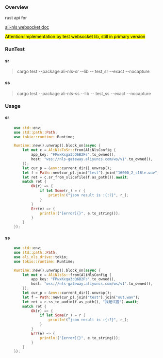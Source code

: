### Overview

rust api for 

[ali-nls websocket doc](https://help.aliyun.com/document_detail/324262.html)

<mark>Attention:Implementation by test websocket lib, still in primary version</mark>

### RunTest

#### sr
> cargo test --package ali-nls-sr --lib -- test_sr --exact --nocapture 
#### ss 
> cargo test --package ali-nls-ss --lib -- test_ss --exact --nocapture


### Usage

#### sr  
```rust
    use std::env;
    use std::path::Path;
    use tokio::runtime::Runtime;

    Runtime::new().unwrap().block_on(async {
        let mut c = AliNlsToSr::from(AliNlsConfig {
            app_key: "FPwxKxga3cQ6B2Fs".to_owned(),
            host: "wss://nls-gateway.aliyuncs.com/ws/v1".to_owned(),
        });
        let cur_p = &env::current_dir().unwrap();
        let f = Path::new(cur_p).join("test").join("16000_2_s16le.wav");
        let ret = c.sr_from_slicefile(f.as_path()).await;
        match ret {
            Ok(r) => {
                if let Some(r_) = r {
                    println!("json result is :{:?}", r_);
                }
            }
            Err(e) => {
                println!("[error]{}", e.to_string());
            }
        }
    });
```

#### ss 
```rust 
    use std::env;
    use std::path::Path;
    use ali_nls_drive::tokio;
    use tokio::runtime::Runtime;

    Runtime::new().unwrap().block_on(async {
        let mut c = AliNlsSs::from(AliNlsConfig {
            app_key: "FPwxKxga3cQ6B2Fs".to_owned(),
            host: "wss://nls-gateway.aliyuncs.com/ws/v1".to_owned(),
        });
        let cur_p = &env::current_dir().unwrap();
        let f = Path::new(cur_p).join("test").join("out.wav");
        let ret = c.ss_to_audio(f.as_path(), "我是试音").await;
        match ret {
            Ok(r) => {
                if let Some(r_) = r {
                    println!("json result is :{:?}", r_);
                }
            }
            Err(e) => {
                println!("[error]{}", e.to_string());
            }
        }
    });
```
